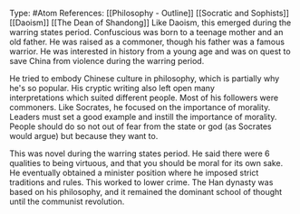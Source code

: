 Type: #Atom 
References: [[Philosophy - Outline]]
[[Socratic and Sophists]]
[[Daoism]]
[[The Dean of Shandong]]
Like Daoism, this emerged during the warring states period. Confuscious was born to a teenage mother and an old father. He was raised as a commoner, though his father was a famous warrior. He was interested in history from a young age and was on quest to save China from violence during the warring period.  

He tried to embody Chinese culture in philosophy, which is partially why he's so popular. His cryptic writing also left open many interpretations which suited different people. Most of his followers were commoners. Like Socrates, he focused on the importance of morality. Leaders must set a good example and instill the importance of morality. People should do so not out of fear from the state or god (as Socrates would argue) but because they want to. 

This was novel during the warring states period. He said there were 6 qualities to being virtuous, and that you should be moral for its own sake. He eventually obtained a minister position where he imposed strict traditions and rules. This worked to lower crime. The Han dynasty was based on his philosophy, and it remained the dominant school of thought until the communist revolution. 